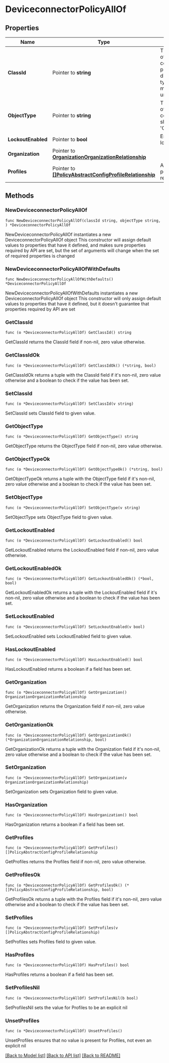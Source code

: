 # DeviceconnectorPolicyAllOf

## Properties

Name | Type | Description | Notes
------------ | ------------- | ------------- | -------------
**ClassId** | Pointer to **string** | The fully-qualified name of the instantiated, concrete type. This property is used as a discriminator to identify the type of the payload when marshaling and unmarshaling data. | [default to "deviceconnector.Policy"]
**ObjectType** | Pointer to **string** | The fully-qualified name of the instantiated, concrete type. The value should be the same as the &#39;ClassId&#39; property. | [default to "deviceconnector.Policy"]
**LockoutEnabled** | Pointer to **bool** | Enables configuration lockout on the endpoint. | [optional] [default to true]
**Organization** | Pointer to [**OrganizationOrganizationRelationship**](organization.Organization.Relationship.md) |  | [optional] 
**Profiles** | Pointer to [**[]PolicyAbstractConfigProfileRelationship**](policy.AbstractConfigProfile.Relationship.md) | An array of relationships to policyAbstractConfigProfile resources. | [optional] 

## Methods

### NewDeviceconnectorPolicyAllOf

`func NewDeviceconnectorPolicyAllOf(classId string, objectType string, ) *DeviceconnectorPolicyAllOf`

NewDeviceconnectorPolicyAllOf instantiates a new DeviceconnectorPolicyAllOf object
This constructor will assign default values to properties that have it defined,
and makes sure properties required by API are set, but the set of arguments
will change when the set of required properties is changed

### NewDeviceconnectorPolicyAllOfWithDefaults

`func NewDeviceconnectorPolicyAllOfWithDefaults() *DeviceconnectorPolicyAllOf`

NewDeviceconnectorPolicyAllOfWithDefaults instantiates a new DeviceconnectorPolicyAllOf object
This constructor will only assign default values to properties that have it defined,
but it doesn't guarantee that properties required by API are set

### GetClassId

`func (o *DeviceconnectorPolicyAllOf) GetClassId() string`

GetClassId returns the ClassId field if non-nil, zero value otherwise.

### GetClassIdOk

`func (o *DeviceconnectorPolicyAllOf) GetClassIdOk() (*string, bool)`

GetClassIdOk returns a tuple with the ClassId field if it's non-nil, zero value otherwise
and a boolean to check if the value has been set.

### SetClassId

`func (o *DeviceconnectorPolicyAllOf) SetClassId(v string)`

SetClassId sets ClassId field to given value.


### GetObjectType

`func (o *DeviceconnectorPolicyAllOf) GetObjectType() string`

GetObjectType returns the ObjectType field if non-nil, zero value otherwise.

### GetObjectTypeOk

`func (o *DeviceconnectorPolicyAllOf) GetObjectTypeOk() (*string, bool)`

GetObjectTypeOk returns a tuple with the ObjectType field if it's non-nil, zero value otherwise
and a boolean to check if the value has been set.

### SetObjectType

`func (o *DeviceconnectorPolicyAllOf) SetObjectType(v string)`

SetObjectType sets ObjectType field to given value.


### GetLockoutEnabled

`func (o *DeviceconnectorPolicyAllOf) GetLockoutEnabled() bool`

GetLockoutEnabled returns the LockoutEnabled field if non-nil, zero value otherwise.

### GetLockoutEnabledOk

`func (o *DeviceconnectorPolicyAllOf) GetLockoutEnabledOk() (*bool, bool)`

GetLockoutEnabledOk returns a tuple with the LockoutEnabled field if it's non-nil, zero value otherwise
and a boolean to check if the value has been set.

### SetLockoutEnabled

`func (o *DeviceconnectorPolicyAllOf) SetLockoutEnabled(v bool)`

SetLockoutEnabled sets LockoutEnabled field to given value.

### HasLockoutEnabled

`func (o *DeviceconnectorPolicyAllOf) HasLockoutEnabled() bool`

HasLockoutEnabled returns a boolean if a field has been set.

### GetOrganization

`func (o *DeviceconnectorPolicyAllOf) GetOrganization() OrganizationOrganizationRelationship`

GetOrganization returns the Organization field if non-nil, zero value otherwise.

### GetOrganizationOk

`func (o *DeviceconnectorPolicyAllOf) GetOrganizationOk() (*OrganizationOrganizationRelationship, bool)`

GetOrganizationOk returns a tuple with the Organization field if it's non-nil, zero value otherwise
and a boolean to check if the value has been set.

### SetOrganization

`func (o *DeviceconnectorPolicyAllOf) SetOrganization(v OrganizationOrganizationRelationship)`

SetOrganization sets Organization field to given value.

### HasOrganization

`func (o *DeviceconnectorPolicyAllOf) HasOrganization() bool`

HasOrganization returns a boolean if a field has been set.

### GetProfiles

`func (o *DeviceconnectorPolicyAllOf) GetProfiles() []PolicyAbstractConfigProfileRelationship`

GetProfiles returns the Profiles field if non-nil, zero value otherwise.

### GetProfilesOk

`func (o *DeviceconnectorPolicyAllOf) GetProfilesOk() (*[]PolicyAbstractConfigProfileRelationship, bool)`

GetProfilesOk returns a tuple with the Profiles field if it's non-nil, zero value otherwise
and a boolean to check if the value has been set.

### SetProfiles

`func (o *DeviceconnectorPolicyAllOf) SetProfiles(v []PolicyAbstractConfigProfileRelationship)`

SetProfiles sets Profiles field to given value.

### HasProfiles

`func (o *DeviceconnectorPolicyAllOf) HasProfiles() bool`

HasProfiles returns a boolean if a field has been set.

### SetProfilesNil

`func (o *DeviceconnectorPolicyAllOf) SetProfilesNil(b bool)`

 SetProfilesNil sets the value for Profiles to be an explicit nil

### UnsetProfiles
`func (o *DeviceconnectorPolicyAllOf) UnsetProfiles()`

UnsetProfiles ensures that no value is present for Profiles, not even an explicit nil

[[Back to Model list]](../README.md#documentation-for-models) [[Back to API list]](../README.md#documentation-for-api-endpoints) [[Back to README]](../README.md)


